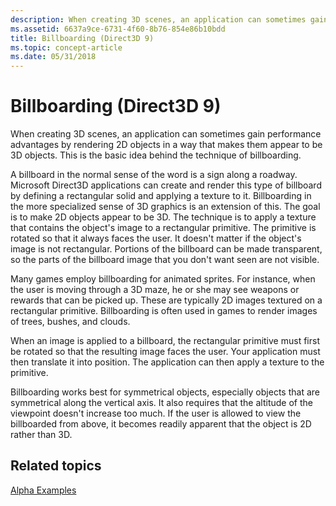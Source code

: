 ```yaml
---
description: When creating 3D scenes, an application can sometimes gain performance advantages by rendering 2D objects in a way that makes them appear to be 3D objects. This is the basic idea behind the technique of billboarding.
ms.assetid: 6637a9ce-6731-4f60-8b76-854e86b10bdd
title: Billboarding (Direct3D 9)
ms.topic: concept-article
ms.date: 05/31/2018
---
```


# Billboarding (Direct3D 9)

When creating 3D scenes, an application can sometimes gain performance advantages by rendering 2D objects in a way that makes them appear to be 3D objects. This is the basic idea behind the technique of billboarding.

A billboard in the normal sense of the word is a sign along a roadway. Microsoft Direct3D applications can create and render this type of billboard by defining a rectangular solid and applying a texture to it. Billboarding in the more specialized sense of 3D graphics is an extension of this. The goal is to make 2D objects appear to be 3D. The technique is to apply a texture that contains the object's image to a rectangular primitive. The primitive is rotated so that it always faces the user. It doesn't matter if the object's image is not rectangular. Portions of the billboard can be made transparent, so the parts of the billboard image that you don't want seen are not visible.

Many games employ billboarding for animated sprites. For instance, when the user is moving through a 3D maze, he or she may see weapons or rewards that can be picked up. These are typically 2D images textured on a rectangular primitive. Billboarding is often used in games to render images of trees, bushes, and clouds.

When an image is applied to a billboard, the rectangular primitive must first be rotated so that the resulting image faces the user. Your application must then translate it into position. The application can then apply a texture to the primitive.

Billboarding works best for symmetrical objects, especially objects that are symmetrical along the vertical axis. It also requires that the altitude of the viewpoint doesn't increase too much. If the user is allowed to view the billboarded from above, it becomes readily apparent that the object is 2D rather than 3D.

## Related topics

<dl> <dt>

[Alpha Examples](alpha-examples.md)
</dt> </dl>

 

 



